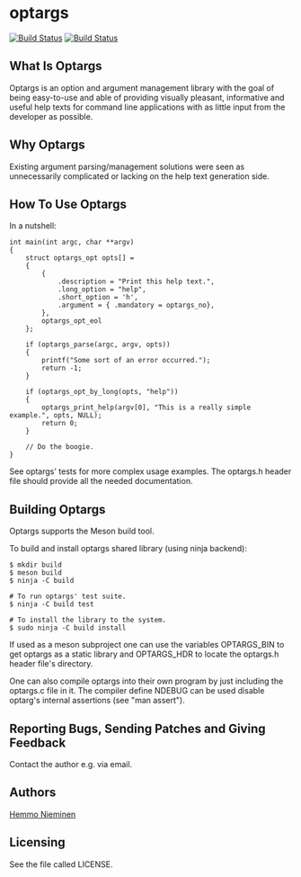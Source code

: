 optargs
=======
[![Build Status](https://travis-ci.org/trhd/optargs.svg?branch=master)](https://travis-ci.org/trhd/optargs)
[![Build Status](https://travis-ci.org/trhd/optargs.svg?branch=next)](https://travis-ci.org/trhd/optargs)

What Is Optargs
---------------

Optargs is an option and argument management library with the goal of
being easy-to-use and able of providing visually pleasant, informative and
useful help texts for command line applications with as little input from
the developer as possible.


Why Optargs
-----------

Existing argument parsing/management solutions were seen as unnecessarily
complicated or lacking on the help text generation side.


How To Use Optargs
------------------

In a nutshell:

	int main(int argc, char **argv)
	{
		struct optargs_opt opts[] =
		{
			{
				.description = "Print this help text.",
				.long_option = "help",
				.short_option = 'h',
				.argument = { .mandatory = optargs_no},
			},
			optargs_opt_eol
		};

		if (optargs_parse(argc, argv, opts))
		{
			printf("Some sort of an error occurred.");
			return -1;
		}

		if (optargs_opt_by_long(opts, "help"))
		{
			optargs_print_help(argv[0], "This is a really simple example.", opts, NULL);
			return 0;
		}

		// Do the boogie.
	}

See optargs' tests for more complex usage examples. The optargs.h header
file should provide all the needed documentation.


Building Optargs
----------------

Optargs supports the Meson build tool.

To build and install optargs shared library (using ninja backend):

	$ mkdir build
	$ meson build
	$ ninja -C build

	# To run optargs' test suite.
	$ ninja -C build test

	# To install the library to the system.
	$ sudo ninja -C build install

If used as a meson subproject one can use the variables OPTARGS_BIN to get
optargs as a static library and OPTARGS_HDR to locate the optargs.h header
file's directory.

One can also compile optargs into their own program by just including the
optargs.c file in it. The compiler define NDEBUG can be used disable
optarg's internal assertions (see "man assert").


Reporting Bugs, Sending Patches and Giving Feedback
---------------------------------------------------

Contact the author e.g. via email.


Authors
-------

[Hemmo Nieminen](mailto:hemmo.nieminen@iki.fi)


Licensing
---------

See the file called LICENSE.
